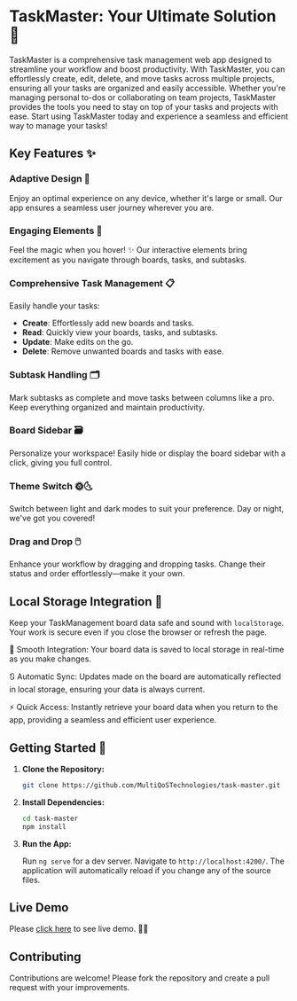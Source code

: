 # TaskMaster: Your Ultimate Solution 📁

TaskMaster is a comprehensive task management web app designed to streamline your workflow and boost productivity. With TaskMaster, you can effortlessly create, edit, delete, and move tasks across multiple projects, ensuring all your tasks are organized and easily accessible. Whether you're managing personal to-dos or collaborating on team projects, TaskMaster provides the tools you need to stay on top of your tasks and projects with ease. Start using TaskMaster today and experience a seamless and efficient way to manage your tasks!

## Key Features ✨

### Adaptive Design 📱

Enjoy an optimal experience on any device, whether it's large or small. Our app ensures a seamless user journey wherever you are.

### Engaging Elements 🎨

Feel the magic when you hover! ✨ Our interactive elements bring excitement as you navigate through boards, tasks, and subtasks.

### Comprehensive Task Management 📋

Easily handle your tasks:

- **Create**: Effortlessly add new boards and tasks.
- **Read**: Quickly view your boards, tasks, and subtasks.
- **Update**: Make edits on the go.
- **Delete**: Remove unwanted boards and tasks with ease.

### Subtask Handling 🗂️

Mark subtasks as complete and move tasks between columns like a pro. Keep everything organized and maintain productivity.

### Board Sidebar 🗃️

Personalize your workspace! Easily hide or display the board sidebar with a click, giving you full control.

### Theme Switch 🌞🌜

Switch between light and dark modes to suit your preference. Day or night, we've got you covered!

### Drag and Drop 🖱️

Enhance your workflow by dragging and dropping tasks. Change their status and order effortlessly—make it your own.

## Local Storage Integration 💾

Keep your TaskManagement board data safe and sound with `localStorage`. Your work is secure even if you close the browser or refresh the page.

🌟 Smooth Integration: Your board data is saved to local storage in real-time as you make changes.

🔃 Automatic Sync: Updates made on the board are automatically reflected in local storage, ensuring your data is always current.

⚡ Quick Access: Instantly retrieve your board data when you return to the app, providing a seamless and efficient user experience.

## Getting Started 🚀

1. **Clone the Repository:**

   ```bash
   git clone https://github.com/MultiQoSTechnologies/task-master.git
   ```

2. **Install Dependencies:**

   ```bash
   cd task-master
   npm install
   ```

3. **Run the App:**

   Run `ng serve` for a dev server. Navigate to `http://localhost:4200/`. The application will automatically reload if you change any of the source files.

## Live Demo

Please [click here](https://task-master-bc36a.web.app/) to see live demo. 🚀🎉


## Contributing

Contributions are welcome! Please fork the repository and create a pull request with your improvements.
